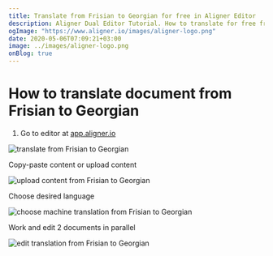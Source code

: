 ```yaml
---
title: Translate from Frisian to Georgian for free in Aligner Editor
description: Aligner Dual Editor Tutorial. How to translate for free from Frisian to Georgian. Aligner is multilingual document management platform. 
ogImage: "https://www.aligner.io/images/aligner-logo.png"
date: 2020-05-06T07:09:21+03:00
image: ../images/aligner-logo.png
onBlog: true
---
```


# How to translate document from Frisian to Georgian

1. Go to editor at [app.aligner.io](https://app.aligner.io "Aligner App web page")

![translate from Frisian to Georgian](../aligner-blank-editor.png "translate from Frisian to Georgian")

Copy-paste content or upload content

![upload content from Frisian to Georgian](../aligner-uploaded-document.png "upload content from Frisian to Georgian")

Choose desired language

![choose machine translation from Frisian to Georgian](../aligner-language-dropdown.png "choose machine translation from Frisian to Georgian")

Work and edit 2 documents in parallel

![edit translation from Frisian to Georgian](../aligner-double-sitded-editor.png "edit translation from Frisian to Georgian")

